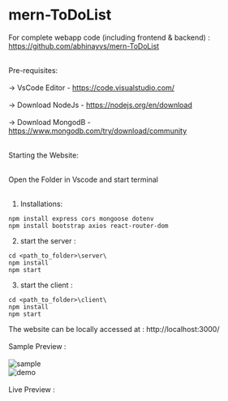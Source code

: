 # mern-ToDoList

For complete webapp code (including frontend & backend) : https://github.com/abhinayvs/mern-ToDoList  <br><br> 

Pre-requisites: <br><br>
  -> VsCode Editor    -  https://code.visualstudio.com/ <br><br>
  -> Download NodeJs  -  https://nodejs.org/en/download <br> <br>
  -> Download MongodB -  https://www.mongodb.com/try/download/community <br><br>

Starting the Website: <br><br>

Open the Folder in Vscode and start terminal  <br><br>

1. Installations:

```
npm install express cors mongoose dotenv
npm install bootstrap axios react-router-dom
```

2. start the server :

```
cd <path_to_folder>\server\
npm install
npm start
```
3. start the client :

```
cd <path_to_folder>\client\
npm install
npm start
```
The website can be locally accessed at : http://localhost:3000/ <br><br>
Sample Preview : <br><br>
![sample](https://i.postimg.cc/fRP6RPBT/image.png)
<br>
![demo](https://i.postimg.cc/zfzpXDT1/demo.png)
<br>
<br>
Live Preview : 
